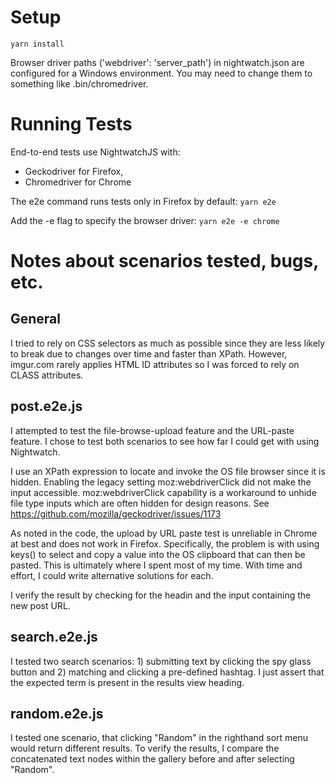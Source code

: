 # Setup
`yarn install`

Browser driver paths ('webdriver': 'server_path') in nightwatch.json are configured for a Windows environment. You may need to change them to something like .bin/chromedriver.

# Running Tests
End-to-end tests use NightwatchJS with:
  * Geckodriver for Firefox,
  * Chromedriver for Chrome

The e2e command runs tests only in Firefox by default:
`yarn e2e`

Add the -e flag to specify the browser driver:
`yarn e2e -e chrome`

# Notes about scenarios tested, bugs, etc.
## General
I tried to rely on CSS selectors as much as possible since they are less likely to break due to changes over time and faster than XPath. However, imgur.com rarely applies HTML ID attributes so I was forced to rely on CLASS attributes. 

## post.e2e.js
I attempted to test the file-browse-upload feature and the URL-paste feature. I chose to test both scenarios to see how far I could get with using Nightwatch.

I use an XPath expression to locate and invoke the OS file browser since it is hidden. Enabling the legacy setting moz:webdriverClick did not make the input accessible.
moz:webdriverClick capability is a workaround to unhide file type inputs which are often hidden for design reasons. See https://github.com/mozilla/geckodriver/issues/1173

As noted in the code, the upload by URL paste test is unreliable in Chrome at best and does not work in Firefox. Specifically, the problem is with using keys() to select and copy a value into the OS clipboard that can then be pasted. This is ultimately where I spent most of my time. With time and effort, I could write alternative solutions for each.

I verify the result by checking for the headin and the input containing the new post URL.

## search.e2e.js
I tested two search scenarios: 1) submitting text by clicking the spy glass button and 2) matching and clicking a pre-defined hashtag. I just assert that the expected term is present in the results view heading.

## random.e2e.js
I tested one scenario, that clicking "Random" in the righthand sort menu would return different results. To verify the results, I compare the concatenated text nodes within the gallery before and after selecting "Random".